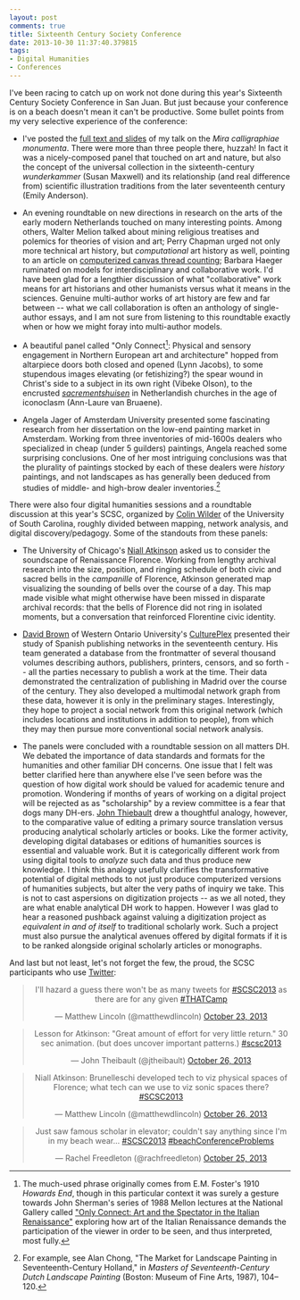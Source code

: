 ```yaml
---
layout: post
comments: true
title: Sixteenth Century Society Conference
date: 2013-10-30 11:37:40.379815
tags:
- Digital Humanities
- Conferences
---
```


I've been racing to catch up on work not done during this year's Sixteenth Century Society Conference in San Juan. But just because your conference is on a beach doesn't mean it can't be productive. Some bullet points from my very selective experience of the conference:

- I've posted the [full text and slides](/projects/mira-calligraphiae-monumenta.html) of my talk on the *Mira calligraphiae monumenta*. There were more than three people there, huzzah! In fact it was a nicely-composed panel that touched on art and nature, but also the concept of the universal collection in the sixteenth-century *wunderkammer* (Susan Maxwell) and its relationship (and real difference from) scientific illustration traditions from the later seventeenth century (Emily Anderson).

- An evening roundtable on new directions in research on the arts of the early modern Netherlands touched on many interesting points. Among others, Walter Melion talked about mining religious treatises and polemics for theories of vision and art; Perry Chapman urged not only more technical art history, but *computational* art history as well, pointing to an article on [computerized canvas thread counting][thread]; Barbara Haeger ruminated on models for interdisciplinary and collaborative work. I'd have been glad for a lengthier discussion of what "collaborative" work means for art historians and other humanists versus what it means in the sciences. Genuine multi-author works of art history are few and far between -- what we call collaboration is often an anthology of single-author essays, and I am not sure from listening to this roundtable exactly when or how we might foray into multi-author models.

[thread]: http://www.jstor.org/stable/10.1086/670142

- A beautiful panel called "Only Connect[^connect]: Physical and sensory engagement in Northern European art and architecture" hopped from altarpiece doors both closed and opened (Lynn Jacobs), to some stupendous images elevating (or fetishizing?) the spear wound in Christ's side to a subject in its own right (Vibeke Olson), to the encrusted [*sacrementshuisen*](http://commons.wikimedia.org/wiki/File:INTERIEUR,_SACREMENTSHUIS_-_Meerssen_-_20268082_-_RCE.jpg_) in Netherlandish churches in the age of iconoclasm (Ann-Laure van Bruaene).

[^connect]: The much-used phrase originally comes from E.M. Foster's 1910 *Howards End*, though in this particular context it was surely a gesture towards John Sherman's series of 1988 Mellon lectures at the National Gallery called ["Only Connect: Art and the Spectator in the Italian Renaissance"](http://www.worldcat.org/title/only-connect-art-and-the-spectator-in-the-italian-renaissance/oclc/24218967&referer=brief_results) exploring how art of the Italian Renaissance demands the participation of the viewer in order to be seen, and thus interpreted, most fully.

- Angela Jager of Amsterdam University presented some fascinating research from her dissertation on the low-end painting market in Amsterdam. Working from three inventories of mid-1600s dealers who specialized in cheap (under 5 guilders) paintings, Angela reached some surprising conclusions. One of her most intriguing conclusions was that the plurality of paintings stocked by each of these dealers were *history* paintings, and not landscapes as has generally been deduced from studies of middle- and high-brow dealer inventories.[^chong]

[^chong]: For example, see Alan Chong, "The Market for Landscape Painting in Seventeenth-Century Holland," in *Masters of Seventeenth-Century Dutch Landscape Painting* (Boston: Museum of Fine Arts, 1987), 104–120.

There were also four digital humanities sessions and a roundtable discussion at this year's SCSC, organized by [Colin Wilder][cwilder] of the University of South Carolina, roughly divided between mapping, network analysis, and digital discovery/pedagogy. Some of the standouts from these panels: 

- The University of Chicago's [Niall Atkinson][atkinson] asked us to consider the soundscape of Renaissance Florence. Working from lengthy archival research into the size, position, and ringing schedule of both civic and sacred bells in the *campanille* of Florence, Atkinson generated map visualizing the sounding of bells over the course of a day. This map made visible what might otherwise have been missed in disparate archival records: that the bells of Florence did not ring in isolated moments, but a conversation that reinforced Florentine civic identity.

- [David Brown][dbrown] of Western Ontario University's [CulturePlex][cp] presented their study of Spanish publishing networks in the seventeenth century. His team generated a database from the frontmatter of several thousand volumes describing authors, publishers, printers, censors, and so forth -- all the parties necessary to publish a work at the time. Their data demonstrated the centralization of publishing in Madrid over the course of the century. They also developed a multimodal network graph from these data, however it is only in the preliminary stages. Interestingly, they hope to project a social network from this original network (which includes locations and institutions in addition to people), from which they may then pursue more conventional social network analysis.

- The panels were concluded with a roundtable session on all matters DH. We debated the importance of data standards and formats for the humanities and other familiar DH concerns. One issue that I felt was better clarified here than anywhere else I've seen before was the question of how digital work should be valued for academic tenure and promotion. Wondering if months of years of working on a digital project will be rejected as as "scholarship" by a review committee is a fear that dogs many DH-ers. [John Thiebault](http://twitter.com/jtheibault) drew a thoughtful analogy, however, to the comparative value of editing a primary source translation versus producing analytical scholarly articles or books. Like the former activity, developing digital databases or editions of humanities sources is essential and valuable work. But it is categorically different work from using digital tools to *analyze* such data and thus produce new knowledge. I think this analogy usefully clarifies the transformative potential of digital methods to not just produce computerized versions of humanities subjects, but alter the very paths of inquiry we take. This is not to cast aspersions on digitization projects -- as we all noted, they are what enable analytical DH work to happen. However I was glad to hear a reasoned pushback against valuing a digitization project as *equivalent in and of itself* to traditional scholarly work. Such a project must also pursue the analytical avenues offered by digital formats if it is to be ranked alongside original scholarly articles or monographs.

And last but not least, let's not forget the few, the proud, the SCSC participants who use [Twitter][scsc_hash]:

<blockquote class="twitter-tweet" align="center" data-partner="tweetdeck"><p>I&#39;ll hazard a guess there won&#39;t be as many tweets for <a href="https://twitter.com/search?q=%23SCSC2013&amp;src=hash">#SCSC2013</a> as there are for any given <a href="https://twitter.com/search?q=%23THATCamp&amp;src=hash">#THATCamp</a></p>&mdash; Matthew Lincoln (@matthewdlincoln) <a href="https://twitter.com/matthewdlincoln/statuses/393163029900062720">October 23, 2013</a></blockquote>
<script async src="//platform.twitter.com/widgets.js" charset="utf-8"></script>

<blockquote class="twitter-tweet" align="center" data-partner="tweetdeck"><p>Lesson for Atkinson: &quot;Great amount of effort for very little return.&quot; 30 sec animation. (but does uncover important patterns.) <a href="https://twitter.com/search?q=%23scsc2013&amp;src=hash">#scsc2013</a></p>&mdash; John Theibault (@jtheibault) <a href="https://twitter.com/jtheibault/statuses/394094784752922624">October 26, 2013</a></blockquote>
<script async src="//platform.twitter.com/widgets.js" charset="utf-8"></script>

<blockquote class="twitter-tweet" align="center" data-partner="tweetdeck"><p>Niall Atkinson: Brunelleschi developed tech to viz physical spaces of Florence; what tech can we use to viz sonic spaces there? <a href="https://twitter.com/search?q=%23SCSC2013&amp;src=hash">#SCSC2013</a></p>&mdash; Matthew Lincoln (@matthewdlincoln) <a href="https://twitter.com/matthewdlincoln/statuses/394091376851554304">October 26, 2013</a></blockquote>

<blockquote class="twitter-tweet" align="center" data-partner="tweetdeck"><p>Just saw famous scholar in elevator; couldn&#39;t say anything since I&#39;m in my beach wear... <a href="https://twitter.com/search?q=%23SCSC2013&amp;src=hash">#SCSC2013</a> <a href="https://twitter.com/search?q=%23beachConferenceProblems&amp;src=hash">#beachConferenceProblems</a></p>&mdash; Rachel Freedleton (@rachfreedleton) <a href="https://twitter.com/rachfreedleton/statuses/393838934935216128">October 25, 2013</a></blockquote>
<script async src="//platform.twitter.com/widgets.js" charset="utf-8"></script>



[scsc_hash]: https://twitter.com/search?q=scsc2013

[cwilder]: http://cdh.sc.edu/people/wilder

[atkinson]: https://arthistory.uchicago.edu/faculty/profiles/atkinson

[dbrown]: http://dbrownbeta.blogs.cultureplex.ca/

[cp]: http://www.cultureplex.ca/